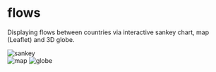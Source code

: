 # flows
Displaying flows between countries via interactive sankey chart, map (Leaflet) and 3D globe.  

![sankey](https://user-images.githubusercontent.com/11832379/31004950-f4b2fa2c-a539-11e7-86ef-57d35277f4ef.png)  
![map](https://user-images.githubusercontent.com/11832379/31004720-e8930134-a538-11e7-998a-3eaa794f0e45.png)
![globe](https://user-images.githubusercontent.com/11832379/31004717-e8295e96-a538-11e7-8bed-878194024f98.png)